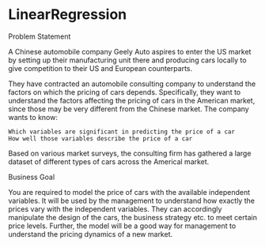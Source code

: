 # LinearRegression

Problem Statement

A Chinese automobile company Geely Auto aspires to enter the US market by setting up their manufacturing unit there and producing cars locally to give competition to their US and European counterparts. 

 

They have contracted an automobile consulting company to understand the factors on which the pricing of cars depends. Specifically, they want to understand the factors affecting the pricing of cars in the American market, since those may be very different from the Chinese market. The company wants to know:

    Which variables are significant in predicting the price of a car
    How well those variables describe the price of a car

Based on various market surveys, the consulting firm has gathered a large dataset of different types of cars across the Americal market. 

 

Business Goal 

You are required to model the price of cars with the available independent variables. It will be used by the management to understand how exactly the prices vary with the independent variables. They can accordingly manipulate the design of the cars, the business strategy etc. to meet certain price levels. Further, the model will be a good way for management to understand the pricing dynamics of a new market. 
